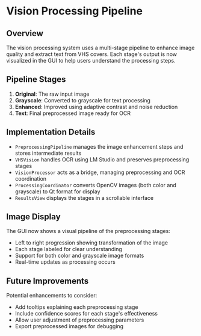 # Vision Processing Pipeline

## Overview

The vision processing system uses a multi-stage pipeline to enhance image quality and extract text from VHS covers. Each stage's output is now visualized in the GUI to help users understand the processing steps.

## Pipeline Stages

1. **Original**: The raw input image 
2. **Grayscale**: Converted to grayscale for text processing
3. **Enhanced**: Improved using adaptive contrast and noise reduction
4. **Text**: Final preprocessed image ready for OCR

## Implementation Details

- `PreprocessingPipeline` manages the image enhancement steps and stores intermediate results
- `VHSVision` handles OCR using LM Studio and preserves preprocessing stages
- `VisionProcessor` acts as a bridge, managing preprocessing and OCR coordination
- `ProcessingCoordinator` converts OpenCV images (both color and grayscale) to Qt format for display
- `ResultsView` displays the stages in a scrollable interface

## Image Display

The GUI now shows a visual pipeline of the preprocessing stages:
- Left to right progression showing transformation of the image
- Each stage labeled for clear understanding
- Support for both color and grayscale image formats
- Real-time updates as processing occurs

## Future Improvements

Potential enhancements to consider:
- Add tooltips explaining each preprocessing stage
- Include confidence scores for each stage's effectiveness
- Allow user adjustment of preprocessing parameters
- Export preprocessed images for debugging
